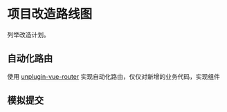 # 项目改造路线图

列举改造计划。

## 自动化路由

使用 [unplugin-vue-router](https://uvr.esm.is/) 实现自动化路由，仅仅对新增的业务代码，实现组件

## 模拟提交
